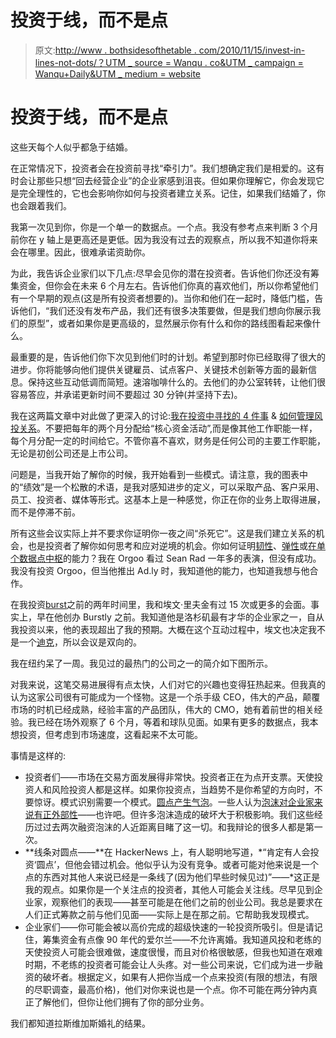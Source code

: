 # 投资于线，而不是点

> 原文:[http://www . bothsidesofthetable . com/2010/11/15/invest-in-lines-not-dots/？UTM _ source = Wanqu . co&UTM _ campaign = Wanqu+Daily&UTM _ medium = website](http://www.bothsidesofthetable.com/2010/11/15/invest-in-lines-not-dots/?utm_source=wanqu.co&utm_campaign=Wanqu+Daily&utm_medium=website)

# 投资于线，而不是点

这些天每个人似乎都急于结婚。

在正常情况下，投资者会在投资前寻找“牵引力”。我们想确定我们是相爱的。这有时会让那些只想“回去经营企业”的企业家感到沮丧。但如果你理解它，你会发现它是完全理性的，它也会影响你如何与投资者建立关系。记住，如果我们结婚了，你也会跟着我们。



我第一次见到你，你是一个单一的数据点。一个点。我没有参考点来判断 3 个月前你在 y 轴上是更高还是更低。因为我没有过去的观察点，所以我不知道你将来会在哪里。因此，很难承诺资助你。

为此，我告诉企业家们以下几点:尽早会见你的潜在投资者。告诉他们你还没有筹集资金，但你会在未来 6 个月左右。告诉他们你真的喜欢他们，所以你希望他们有一个早期的观点(这是所有投资者想要的)。当你和他们在一起时，降低门槛，告诉他们，“我们还没有发布产品，我们还有很多决策要做，但是我们想向你展示我们的原型”，或者如果你是更高级的，显然展示你有什么和你的路线图看起来像什么。

最重要的是，告诉他们你下次见到他们时的计划。希望到那时你已经取得了很大的进步。你将能够向他们提供关键雇员、试点客户、关键技术创新等方面的最新信息。保持这些互动低调而简短。速溶咖啡什么的。去他们的办公室转转，让他们很容易答应，并承诺更新时间不要超过 30 分钟(并坚持下去)。

我在这两篇文章中对此做了更深入的讨论:[我在投资中寻找的 4 件事](http://www.bothsidesofthetable.com/2010/10/06/the-four-main-things-that-investors-look-for-in-a-startup/) & [如何管理风投关系](http://www.bothsidesofthetable.com/2009/08/08/wtf-is-traction-a-6-step-relationship-guide-to-vc/)。不要把每年的两个月分配给“核心资金活动”,而是像其他工作职能一样，每个月分配一定的时间给它。不管你喜不喜欢，财务是任何公司的主要工作职能，无论是初创公司还是上市公司。



问题是，当我开始了解你的时候，我开始看到一些模式。请注意，我的图表中的“绩效”是一个松散的术语，是我对感知进步的定义，可以采取产品、客户采用、员工、投资者、媒体等形式。这基本上是一种感觉，你正在你的业务上取得进展，而不是停滞不前。

所有这些会议实际上并不要求你证明你一夜之间“杀死它”。这是我们建立关系的机会，也是投资者了解你如何思考和应对逆境的机会。你如何证明[韧性](http://www.bothsidesofthetable.com/2009/12/15/what-makes-an-entrepreneur-111-tenacity/)、[弹性](http://www.bothsidesofthetable.com/2009/12/18/what-makes-an-entrepreneur-410-resiliency/)或[在单个数据点中枢](http://www.bothsidesofthetable.com/2009/12/17/what-makes-an-entrepreneur-310-ability-to-pivot/)的能力？我在 Orgoo 看过 Sean Rad 一年多的表演，但没有成功。我没有投资 Orgoo，但当他推出 Ad.ly 时，我知道他的能力，也知道我想与他合作。

在我投资[burst](http://www.burstly.com/)之前的两年时间里，我和埃文·里夫金有过 15 次或更多的会面。事实上，早在他创办 Burstly 之前。我知道他是洛杉矶最有才华的企业家之一，自从我投资以来，他的表现超出了我的预期。大概在这个互动过程中，埃文也决定我不是一个[迪克](http://images.google.com/images?hl=en&source=imghp&biw=1440&bih=644&q=dick+cheney&gbv=2&aq=f&aqi=&aql=&oq=&gs_rfai=)，所以会议是双向的。

我在纽约呆了一周。我见过的最热门的公司之一的简介如下图所示。



对我来说，这笔交易进展得有点太快，人们对它的兴趣也变得狂热起来。但我真的认为这家公司很有可能成为一个怪物。这是一个杀手级 CEO，伟大的产品，颠覆市场的时机已经成熟，经验丰富的产品团队，伟大的 CMO，她有着前世的相关经验。我已经在场外观察了 6 个月，等着和球队见面。如果有更多的数据点，我本想投资，但考虑到市场速度，这看起来不太可能。

事情是这样的:

*   投资者们——市场在交易方面发展得非常快。投资者正在为点开支票。天使投资人和风险投资人都是这样。如果你投资点，当趋势不是你希望的方向时，不要惊讶。模式识别需要一个模式。[圆点产生气泡](http://www.bothsidesofthetable.com/2010/11/14/what-angel-investing-florida-condos-have-in-common/)。一些人认为[泡沫对企业家来说有正外部性](http://twitter.com/danielleahy/status/4409502543650816)——也许吧。但许多泡沫造成的破坏大于积极影响。我们这些经历过过去两次融资泡沫的人近距离目睹了这一切。和我辩论的很多人都是第一次。
*   **线条对圆点——**在 HackerNews 上，有人聪明地写道，*“肯定有人会投资‘圆点’，但他会错过机会。他似乎认为没有竞争。或者可能对他来说是一个点的东西对其他人来说已经是一条线了(因为他们早些时候见过)”——*这正是我的观点。如果你是一个关注点的投资者，其他人可能会关注线。尽早见到企业家，观察他们的表现——甚至可能是在他们之前的创业公司。我总是要求在人们正式筹款之前与他们见面——实际上是在那之前。它帮助我发现模式。
*   企业家们——你可能会被以高价完成的超级快速的一轮投资所吸引。但是请记住，筹集资金有点像 90 年代的爱尔兰——不允许离婚。我知道风投和老练的天使投资人可能会很难做，速度很慢，而且对价格很敏感，但我也知道在艰难时期，不老练的投资者可能会让人头疼。对一些公司来说，它们成为进一步融资的破坏者。根据定义，如果有人把你当成一个点来投资(有限的想法，有限的尽职调查，最高价格)，他们对你来说也是一个点。你不可能在两分钟内真正了解他们，但你让他们拥有了你的部分业务。

我们都知道拉斯维加斯婚礼的结果。





